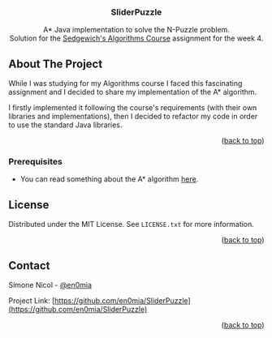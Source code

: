 <div align="center">

<h3 align="center">SliderPuzzle</h3>

  <p align="center">
    A* Java implementation to solve the N-Puzzle problem.
    <br />
    Solution for the <a href="https://www.coursera.org/learn/algorithms-part1">Sedgewich's Algorithms Course</a> assignment for the week 4.
    <br />
  </p>
</div>

<!-- ABOUT THE PROJECT -->
## About The Project

While I was studying for my Algorithms course I faced this fascinating assignment and I decided to share my implementation of the A* algorithm.

I firstly implemented it following the course's requirements (with their own libraries and implementations), then I decided to refactor my code in order to use the standard Java libraries.
<p align="right">(<a href="#top">back to top</a>)</p>

### Prerequisites

* You can read something about the A* algorithm [here](https://en.wikipedia.org/wiki/A*_search_algorithm).

<!-- LICENSE -->
## License

Distributed under the MIT License. See `LICENSE.txt` for more information.

<p align="right">(<a href="#top">back to top</a>)</p>

<!-- CONTACT -->
## Contact

Simone Nicol - [@en0mia](https://twitter.com/en0mia)

Project Link: [https://github.com/en0mia/SliderPuzzle](https://github.com/en0mia/SliderPuzzle)

<p align="right">(<a href="#top">back to top</a>)</p>